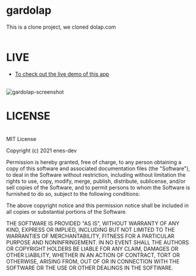 # gardolap

This is a clone project, we cloned dolap.com </br>
</br>

# LIVE 

* <a href="https://enes-dev.github.io/gardolap/">To check out the live demo of this app</a>
</br></br>


![gardolap-screenshot](https://user-images.githubusercontent.com/72499839/111865916-fb4bdb00-897a-11eb-8f56-657e9198e340.png)


# LICENSE
</br>
MIT License

Copyright (c) 2021 enes-dev

Permission is hereby granted, free of charge, to any person obtaining a copy
of this software and associated documentation files (the "Software"), to deal
in the Software without restriction, including without limitation the rights
to use, copy, modify, merge, publish, distribute, sublicense, and/or sell
copies of the Software, and to permit persons to whom the Software is
furnished to do so, subject to the following conditions:

The above copyright notice and this permission notice shall be included in all
copies or substantial portions of the Software.

THE SOFTWARE IS PROVIDED "AS IS", WITHOUT WARRANTY OF ANY KIND, EXPRESS OR
IMPLIED, INCLUDING BUT NOT LIMITED TO THE WARRANTIES OF MERCHANTABILITY,
FITNESS FOR A PARTICULAR PURPOSE AND NONINFRINGEMENT. IN NO EVENT SHALL THE
AUTHORS OR COPYRIGHT HOLDERS BE LIABLE FOR ANY CLAIM, DAMAGES OR OTHER
LIABILITY, WHETHER IN AN ACTION OF CONTRACT, TORT OR OTHERWISE, ARISING FROM,
OUT OF OR IN CONNECTION WITH THE SOFTWARE OR THE USE OR OTHER DEALINGS IN THE
SOFTWARE.
